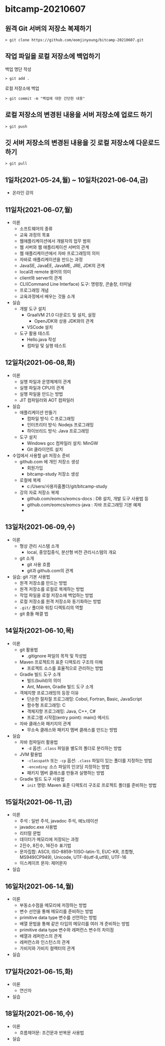 # bitcamp-20210607

## 원격 Git 서버의 저장소 복제하기

```
> git clone https://github.com/eomjinyoung/bitcamp-20210607.git
```

## 작업 파일을 로컬 저장소에 백업하기

백업 명단 작성
```
> git add .
```

로컬 저장소에 백업
```
> git commit -m "백업에 대한 간단한 내용"
```

## 로컬 저장소의 변경된 내용을 서버 저장소에 업로드 하기

```
> git push
```

## 깃 서버 저장소의 변경된 내용을 깃 로컬 저장소에 다운로드 하기

```
> git pull
```

## 1일차(2021-05-24,월) ~ 10일차(2021-06-04,금)

- 온라인 강의

## 11일차(2021-06-07,월)
- 이론
  - 소프트웨어의 종류
  - 교육 과정의 목표
  - 웹애플리케이션에서 개발자의 업무 범위
  - 웹 서버와 웹 애플리케이션 서버의 관계
  - 웹 애플리케이션에서 자바 프로그래밍의 의미
  - 자바로 애플리케이션을 만드는 과정
  - JavaSE, JavaEE, JavaME, JRE, JDK의 관계
  - local과 remote 용어의 의미
  - client와 server의 관계
  - CLI(Command Line Interface) 도구: 명령창, 콘솔창, 터미널
  - 프로그래밍 개념
  - 교육과정에서 배우는 것들 소개
- 실습
  - 개발 도구 설치
    - GraalVM 21.0 다운로드 및 설치, 설정
      - OpenJDK와 상용 JDK와의 관계
    - VSCode 설치
  - 도구 활용 테스트
    - Hello.java 작성
    - 컴파일 및 실행 테스트

## 12일차(2021-06-08,화)
- 이론
  - 실행 파일과 운영체제의 관계
  - 실행 파일과 CPU의 관계
  - 실행 파일을 만드는 방법
  - JIT 컴파일러와 AOT 컴파일러
- 실습
  - 애플리케이션 만들기
    - 컴파일 방식: C 프로그래밍
    - 인터프리터 방식: Nodejs 프로그래밍
    - 하이브리드 방식: Java 프로그래밍
  - 도구 설치
    - Windows gcc 컴파일러 설치: MinGW
    - Git 클라이언트 설치
- 수업에서 사용할 git 저장소 준비
  - github.com 에 개인 저장소 생성
    - 회원가입
    - bitcamp-study 저장소 생성
  - 로컬에 복제
    - c:/Users/사용자홈폴더/git/bitcamp-study
  - 강의 자료 저장소 복제
    - github.com/eomcs/eomcs-docs : DB 설치, 개발 도구 사용법 등
    - github.com/eomcs/eomcs-java : 자바 프로그래밍 기본 예제
    -
## 13일차(2021-06-09,수)
- 이론
  - 형상 관리 시스템 소개
    - local, 중앙집중식, 분산형 버전 관리시스템의 개요
  - git 소개
    - git 사용 흐름
    - git과 github.com의 관계
- 실습: git 기본 사용법
  - 원격 저장소를 만드는 방법
  - 원격 저장소를 로컬로 복제하는 방법
  - 작업 파일을 로컬 저장소에 백업하는 방법
  - 로컬 저장소를 원격 저장소와 동기화하는 방법
  - `.git/` 폴더와 워킹 디렉토리의 역할
  - git 충돌 해결 법

## 14일차(2021-06-10,목)
- 이론
  - git 활용법
    - .gitignore 파일의 목적 및 작성법
  - Maven 프로젝트의 표준 디렉토리 구조의 이해
    - 프로젝트 소스를 효율적으로 관리하는 방법
  - Gradle 빌드 도구 소개
    - 빌드(build)의 의미
    - Ant, Maven, Gradle 빌드 도구 소개
  - 객체지향 프로그래밍의 등장 이유
    - 단순한 절차절 프로그래밍: Cobol, Fortran, Basic, JavaScript
    - 함수형 프로그래밍: C
    - 객체지향 프로그래밍: Java, C++, C#
    - 프로그램 시작점(entry point): main() 메서드
  - 자바 클래스와 패키지의 관계
    - 무소속 클래스와 패키지 멤버 클래스를 만드는 방법
- 실습
  - 자바 컴파일러 활용법
    - `-d` 옵션: `.class` 파일을 별도의 폴더로 분리하는 방법
  - JVM 활용법
    - `-classpath` 또는 `-cp` 옵션: `.class` 파일이 있는 폴더를 지정하는 방법
    - `-encoding`: 소스 파일의 인코딩 지정하는 방법
    - 패키지 멤버 클래스를 만들과 실행하는 방법
  - Gradle 빌드 도구 사용법
    - `init` 명령: Maven 표준 디렉토리 구조로 프로젝트 폴더를 준비하는 방법

## 15일차(2021-06-11,금)
- 이론
    - 주석 : 일반 주석, javadoc 주석, 애노테이션
    - javadoc.exe 사용법
    - 리터럴 문법 
    - 데이터가 메모리에 저장되는 과정
    - 2진수, 8진수, 16진수 표기법
    - 문자집합: ASCII, ISO-8859-1(ISO-latin-1), EUC-KR, 조합형, MS949(CP949), Unicode, UTF-8(utf-8,utf8), UTF-16 
    - 이스케이프 문자: 제어문자 
- 실습

## 16일차(2021-06-14,월)
- 이론
    - 부동소수점을 메모리에 저장하는 방법
    - 변수 선언을 통해 메모리를 준비하는 방법
    - primitive data type 변수를 선언하는 방법
    - 배열 문법을 통해 같은 타입의 메모리를 여러 개 준비하는 방법
    - primitive data type 변수와 레퍼런스 변수의 차이점
    - 배열과 레퍼런스의 관계
    - 레퍼런스와 인스턴스의 관계
    - 가비지와 가비지 컬렉터의 관계
- 실습

## 17일차(2021-06-15,화)
- 이론
    - 연산자
- 실습

## 18일차(2021-06-16,수)
- 이론
    - 흐름제어문: 조건문과 반복문 사용법
- 실습
